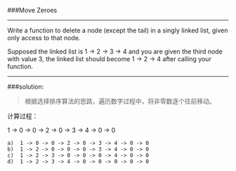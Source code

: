 ###Move Zeroes
***
 Write a function to delete a node (except the tail) in a singly linked list, given 
 only access to that node.
 
 Supposed the linked list is 1 -> 2 -> 3 -> 4 and you are given the third node with 
 value 3, the linked list should become 1 -> 2 -> 4 after 
 calling your function.
***

###solution:

>根据选择排序算法的思路，遍历数字过程中，将非零数逐个往前移动。

计算过程：<br>

1 -> 0 -> 0 -> 2 -> 0 -> 3 -> 4 -> 0 -> 0

```
a)  1 -> 0 -> 0 -> 2 -> 0 -> 3 -> 4 -> 0 -> 0 
b)  1 -> 2 -> 0 -> 0 -> 0 -> 3 -> 4 -> 0 -> 0
c)  1 -> 2 -> 3 -> 0 -> 0 -> 0 -> 4 -> 0 -> 0
d)  1 -> 2 -> 3 -> 4 -> 0 -> 0 -> 0 -> 0 -> 0
```
